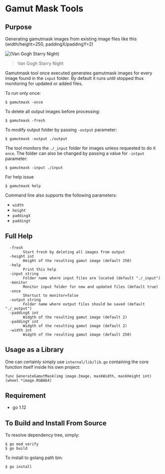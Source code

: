 # Gamut Mask Tools

## Purpose

Generating gamutmask images from existing image files like this (width/height=250, paddingX/paddingY=2)

![(Van Gogh Starry Night)](https://user-images.githubusercontent.com/8169082/56171963-5c135180-5fb5-11e9-9b77-b50144c41fac.png)

> Van Gogh Starry Night

Gamutmask tool once executed generates gamutmask images for every image found in the `input` folder. By default it runs until stopped thus monitoring for updated or added files.

To run only once:
```
$ gamutmask -once
```

To delete all output images before processing:
```
$ gamutmask -fresh
```

To modify output folder by passing ``-output`` parameter:

```
$ gamutmask -output ./output
```

The tool monitors the `./_input` folder for images unless requested to do it `once`. The folder can also be changed by passing a value for `-intput` parameter:

```
$ gamutmask -input ./input
```

For help issue
```
$ gamutmask help
```

Command line also supports the following parameters:
* `width`
* `height`
* `paddingX`
* `paddingY`

## Full Help

```
  -fresh
        Start fresh by deleting all images from output
  -height int
        Height of the resulting gamut image (default 250)
  -help
        Print this help
  -input string
        Folder name where input files are located (default "./_input")
  -monitor
        Monitor input folder for new and updated files (default true)
  -once
        Shortuct to monitor=false
  -output string
        Folder name where output files should be saved (default "./_output")
  -paddingX int
        Widgth of the resulting gamut image (default 2)
  -paddingY int
        Widgth of the resulting gamut image (default 2)
  -width int
        Widgth of the resulting gamut image (default 250)
```

## Usage as a Library

One can certainly simply use `internal/lib/lib.go` containing the core function itself inside his own project:

```
func GenerateGamutMask(img image.Image, maskWidth, maskHeight int) (wheel *image.RGBA64)
```


## Requirement

* go 1.12

## To Build and Install From Source

To resolve dependency tree, simply:

```
$ go mod verify
$ go build
```

To install to golang path bin:

```
$ go install
```
